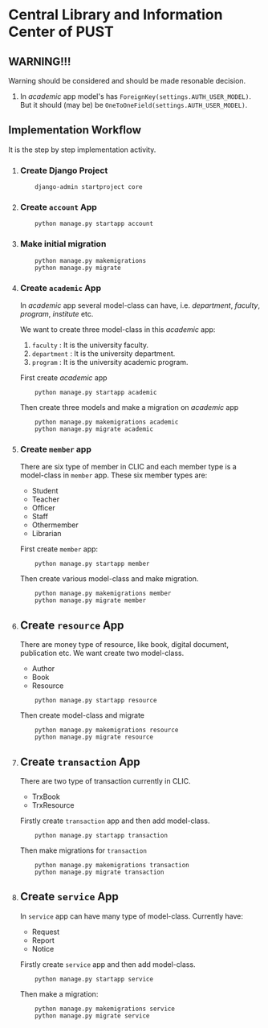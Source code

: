 # Central Library and Information Center of PUST

## WARNING!!!

Warning should be considered and should be made resonable decision.

1. In _academic_ app model's has `ForeignKey(settings.AUTH_USER_MODEL)`. But it should (may be) be `OneToOneField(settings.AUTH_USER_MODEL)`.

## Implementation Workflow

It is the step by step implementation activity.

1. ### Create Django Project

   ```
       django-admin startproject core
   ```

2. ### Create `account` App

   ```
       python manage.py startapp account
   ```

3. ### Make initial migration

   ```
       python manage.py makemigrations
       python manage.py migrate
   ```

4. ### Create `academic` App

   In _academic_ app several model-class can have, i.e. _department_, _faculty_, _program_, _institute_ etc.

   We want to create three model-class in this _academic_ app:

   1. `faculty` : It is the university faculty.
   2. `department` : It is the university department.
   3. `program` : It is the university academic program.

   First create _academic_ app

   ```
       python manage.py startapp academic
   ```

   Then create three models and make a migration on _academic_ app

   ```
       python manage.py makemigrations academic
       python manage.py migrate academic
   ```

5. ### Create `member` app

   There are six type of member in CLIC and each member type is a model-class in `member` app.
   These six member types are:

   - Student
   - Teacher
   - Officer
   - Staff
   - Othermember
   - Librarian

   First create `member` app:

   ```
       python manage.py startapp member
   ```

   Then create various model-class and make migration.

   ```
       python manage.py makemigrations member
       python manage.py migrate member
   ```

6. ## Create `resource` App

   There are money type of resource, like book, digital document, publication etc.
   We want create two model-class.

   - Author
   - Book
   - Resource

   ```
       python manage.py startapp resource
   ```

   Then create model-class and migrate

   ```
       python manage.py makemigrations resource
       python manage.py migrate resource
   ```

7. ## Create `transaction` App

   There are two type of transaction currently in CLIC.

   - TrxBook
   - TrxResource

   Firstly create `transaction` app and then add model-class.

   ```
       python manage.py startapp transaction
   ```

   Then make migrations for `transaction`

   ```
       python manage.py makemigrations transaction
       python manage.py migrate transaction
   ```

8. ## Create `service` App

   In `service` app can have many type of model-class. Currently have:

   - Request
   - Report
   - Notice

   Firstly create `service` app and then add model-class.

   ```
       python manage.py startapp service
   ```

   Then make a migration:

   ```
       python manage.py makemigrations service
       python manage.py migrate service
   ```
